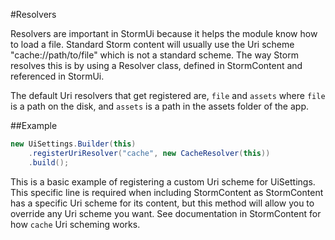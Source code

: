 #Resolvers

Resolvers are important in StormUi because it helps the module know how to load a file. Standard Storm content will usually use the Uri scheme "cache://path/to/file" which is not a standard scheme. The way Storm resolves this is by using a Resolver class, defined in StormContent and referenced in StormUi.

The default Uri resolvers that get registered are, `file` and `assets` where `file` is a path on the disk, and `assets` is a path in the assets folder of the app.

##Example

```java
new UiSettings.Builder(this)
	.registerUriResolver("cache", new CacheResolver(this))
	.build();
```

This is a basic example of registering a custom Uri scheme for UiSettings. This specific line is required when including StormContent as StormContent has a specific Uri scheme for its content, but this method will allow you to override any Uri scheme you want. See documentation in StormContent for how `cache` Uri scheming works.

